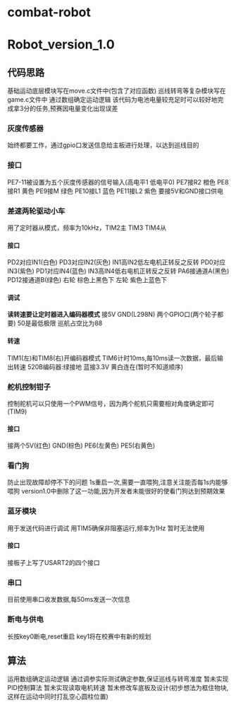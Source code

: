 # combat-robot
# Robot_version_1.0
## 代码思路
基础运动底层模块写在move.c文件中(包含了对应函数)
巡线转弯等复杂模块写在game.c文件中
通过数组确定运动逻辑
该代码为电池电量较充足时可以较好地完成拿3分的任务,预赛因电量变化出现误差
### 灰度传感器
始终都要工作，通过gpio口发送信息给主板进行处理，以达到巡线目的
### 接口
PE7-11被设置为五个灰度传感器的信号输入(高电平1 低电平0)
PE7接R2 橙色
PE8接R1 黄色
PE9接M 绿色
PE10接L1 蓝色
PE11接L2 紫色
要接5V和GND接口供电

### 差速两轮驱动小车
用了定时器从模式，频率为10kHz，TIM2主 TIM3 TIM4从
#### 接口
PD2对应IN1(白色)  PD3对应IN2(灰色)  IN1高IN2低左电机正转反之反转
PD0对应IN3(紫色)  PD1对应IN4(蓝色)  IN3高IN4低右电机正转反之反转
PA6接通道A(黑色)  PD12接通道B(绿色)
右轮 棕色上黑色下
左轮 紫色上蓝色下

#### 调试
**读转速要让定时器进入编码器模式**
接5V GND(L298N) 两个GPIO口(两个轮子都要)
50是最低极限
巡航占空比为88
#### 转速
TIM1(左)和TIM8(右)开编码器模式
TIM6计时10ms,每10ms读一次数据，最后输出转速
520B编码器:绿接地 蓝接3.3V 黄白连在(暂时不知道顺序)


### 舵机控制钳子
控制舵机可以只使用一个PWM信号，因为两个舵机只需要相对角度确定即可(TIM9)
#### 接口
接两个5V(红色) GND(棕色) PE6(左黄色) PE5(右黄色)

### 看门狗
防止出现故障却停不下的问题
1s重启一次,需要一直喂狗,注意关注能否每1s内能够喂狗
version1.0中删除了这一功能,因为开发者未能很好的使看门狗达到预期效果

### 蓝牙模块
用于发送代码进行调试
用TIM5确保非阻塞运行,频率为1Hz
暂时无法使用
#### 接口
接板子上写了USART2的四个接口

### 串口
目前使用串口收发数据,每50ms发送一次信息

### 断电与供电
长按key0断电,reset重启
key1将在校赛中有新的规划

## 算法
运用数组确定运动逻辑
通过调参实际测试确定参数,保证巡线与转弯准度
暂未实现PID控制算法
暂未实现读取电机转速
暂未修改车底板及设计(初步想法为框住物块,这样在运动中同时打乱空心圆柱位置)
